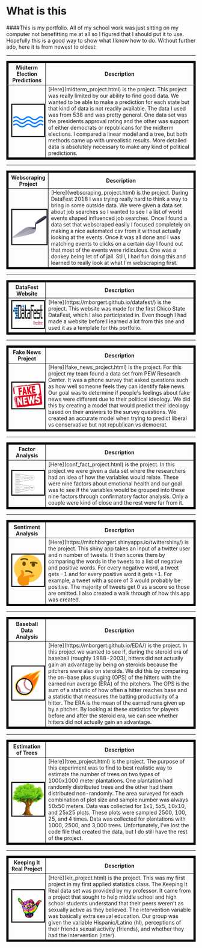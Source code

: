 

# What is this

####This is my portfolio. All of my school work was just sitting on my computer not benefitting me at all so I figured that I should put it to use. Hopefully this is a good way to show what I know how to do. Without further ado, here it is from newest to oldest: 

---

<table  border="5" bordercolor="black" align="center">
<colgroup>
<col width="20%" />
<col width="80%" />
</colgroup>

<thead>
<tr class="header">
<th align="center" >Midterm Election Predictions</th>
<th align="center" >Description</th>
</tr>
</thead>

<tbody>
<tr>
  <td><a href=midterm_project.html><img src="images/wave.png" alt="" border=3></img> </td>  
  <td> [Here](midterm_project.html) is the project. This project was really limited by our ability to find good data. We wanted to be able to make a prediction for each state but that kind of data is not readily available. The data I used was from 538 and was pretty general. One data set was the presidents approval rating and the other was support of either democrats or republicans for the midterm elections. I compared a linear model and a tree, but both methods came up with unrealistic results. More detailed data is absolutely necessary to make any kind of political predictions.  </td>
</td>
</tr>

</tbody>
</table>

---

<table  border="5" bordercolor="black" align="center">
<colgroup>
<col width="20%" />
<col width="80%" />
</colgroup>

<thead>
<tr class="header">
<th align="center" >Webscraping Project</th>
<th align="center" >Description</th>
</tr>
</thead>

<tbody>
<tr>
  <td><a href=webscraping_project.html><img src="images/trowel.jpg" alt="" border=3></img> </td>  
  <td> [Here](webscraping_project.html) is the project. During DataFest 2018 I was trying really hard to think a way to bring in some outside data. We were given a data set about job searches so I wanted to see I a list of world events shaped influenced job searches. Once I found a data set that webscraped easily I focused completely on making a nice automated csv from it without actually looking at the events. Once it was all done and I was matching events to clicks on a certain day I found out that most of the events were ridiculous. One was a donkey being let of of jail. Still, I had fun doing this and learned to really look at what I'm webscraping first.  </td>
</td>
</tr>

</tbody>
</table>

---

<table  border="5" bordercolor="black" align="center">
<colgroup>
<col width="20%" />
<col width="80%" />
</colgroup>

<thead>
<tr class="header">
<th align="center" >DataFest Website</th>
<th align="center" >Description</th>
</tr>
</thead>

<tbody>
<tr>
  <td><a href=https://mborgert.github.io/datafest/><img src="images/datafest.png" alt="" border=3></img> </td>  
  <td> [Here](https://mborgert.github.io/datafest/) is the project. This website was made for the first Chico State DataFest, which I also participated in. Even though I had made a website before I learned a lot from this one and used it as a template for this portfolio.  </td>
</td>
</tr>

</tbody>
</table>

---

<table  border="5" bordercolor="black" align="center">
<colgroup>
<col width="20%" />
<col width="80%" />
</colgroup>

<thead>
<tr class="header">
<th align="center" >Fake News Project</th>
<th align="center" >Description</th>
</tr>
</thead>

<tbody>
<tr>
  <td><a href=fake_news_project.html><img src="images/fakenews.jpg" alt="" border=3></img> </td>  
  <td> [Here](fake_news_project.html) is the project. For this project my team found a data set from PEW Research Center. It was a phone survey that asked questions such as how well someone feels they can identify fake news. Our goal was to determine if people's feelings about fake news were different due to their political ideology. We did this by creating a model that would predict their ideology based on their answers to the survey questions. We created an accurate model when trying to predict liberal vs conservative but not republican vs democrat.</td>
</td>
</tr>

</tbody>
</table>

---

<table  border="5" bordercolor="black" align="center">
<colgroup>
<col width="20%" />
<col width="80%" />
</colgroup>

<thead>
<tr class="header">
<th align="center" >Factor Analysis</th>
<th align="center" >Description</th>
</tr>
</thead>

<tbody>
<tr>
  <td><a href=conf_fact_project.html><img src="images/factor.png" alt="" border=3></img> </td>  
  <td> [Here](conf_fact_project.html) is the project. In this project we were given a data set where the researchers had an idea of how the variables would relate. These were nine factors about emotional health and our goal was to see if the variables would be grouped into these nine factors through confirmatory factor analysis. Only a couple were kind of close and the rest were far from it.  </td>
</td>
</tr>

</tbody>
</table>

---

<table  border="5" bordercolor="black" align="center">
<colgroup>
<col width="20%" />
<col width="80%" />
</colgroup>

<thead>
<tr class="header">
<th align="center" >Sentiment Analysis</th>
<th align="center" >Description</th>
</tr>
</thead>

<tbody>
<tr>
  <td><a href=https://mitchborgert.shinyapps.io/twittershiny/><img src="images/think.png" alt="" border=3></img> </td>  
  <td> [Here](https://mitchborgert.shinyapps.io/twittershiny/) is the project. This shiny app takes an input of a twitter user and n number of tweets. It then scores them by comparing the words in the tweets to a list of negative and positive words. For every negative word, a tweet gets -1 and for every positive word it gets +1. For example, a tweet with a score of 3 would probably be positive. The majority of tweets get 0 as a score so those are omitted. I also created a walk through of how this app was created.  </td>
</td>
</tr>

</tbody>
</table>

---

<table  border="5" bordercolor="black" align="center">
<colgroup>
<col width="20%" />
<col width="80%" />
</colgroup>

<thead>
<tr class="header">
<th align="center" >Baseball Data Analysis</th>
<th align="center" >Description</th>
</tr>
</thead>

<tbody>
<tr>
  <td><a href=https://mborgert.github.io/EDA/><img src="images/baseball.jpg" alt="" border=3></img> </td>  
  <td> [Here](https://mborgert.github.io/EDA/) is the project. In this project we wanted to see if, during the steroid era of baseball (roughly 1988-2003), hitters did not actually gain an advantage by being on steroids because the pitchers were also on steroids. We did this by comparing the on-base plus sluging (OPS) of the hitters with the earned run average (ERA) of the pitchers. The OPS is the sum of a statistic of how often a hitter reaches base and a statistic that measures the batting productivity of a hitter. The ERA is the mean of the earned runs given up by a pitcher. By looking at these statistics for players before and after the steroid era, we can see whether hitters did not actually gain an advantage. </td>
</td>
</tr>

</tbody>
</table>

---

<table  border="5" bordercolor="black" align="center">
<colgroup>
<col width="20%" />
<col width="80%" />
</colgroup>

<thead>
<tr class="header">
<th align="center" >Estimation of Trees</th>
<th align="center" >Description</th>
</tr>
</thead>

<tbody>
<tr>
  <td><a href=tree_project.html><img src="images/tree.jpg" alt="" border=3></img> </td>  
  <td> [Here](tree_project.html) is the project. The purpose of this experiment was to find to best realistic way to estimate the number of trees on two types of 1000x1000 meter plantations. One plantation had randomly distributed trees and the other had them distributed non-randomly. The area surveyed for each combination of plot size and sample number was always 50x50 meters. Data was collected for 1x1, 5x5, 10x10, and 25x25 plots. These plots were sampled 2500, 100, 25, and 4 times. Data was collected for plantations with 1000, 2500, and 3,000 trees. Unfortunately, I've lost the code file that created the data, but I do still have the rest of the project.  </td>
</td>
</tr>

</tbody>
</table>

---

<table  border="5" bordercolor="black" align="center">
<colgroup>
<col width="20%" />
<col width="80%" />
</colgroup>

<thead>
<tr class="header">
<th align="center" >Keeping It Real Project</th>
<th align="center" >Description</th>
</tr>
</thead>

<tbody>
<tr>
  <td><a href=kir_project.html><img src="images/keeping_it_real.jpg" alt="" border=3></img> </td>  
  <td> [Here](kir_project.html) is the project. This was my first project in my first applied statistics class. The Keeping It Real data set was provided by my professor. It came from a project that sought to help middle school and high school students understand that their peers weren't as sexually active as they believed. The intervention variable was basically extra sexual education. Our group was given the variable Hispanic/Latino (hl), perceptions of their friends sexual activity (friends), and whether they had the intervention (inter).  </td>
</td>
</tr>

</tbody>
</table>





